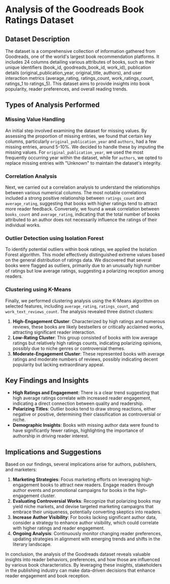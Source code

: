# Analysis of the Goodreads Book Ratings Dataset

## Dataset Description
The dataset is a comprehensive collection of information gathered from Goodreads, one of the world's largest book recommendation platforms. It includes 24 columns detailing various attributes of books, such as their unique identifiers (book_id, goodreads_book_id, work_id), publication details (original_publication_year, original_title, authors), and user interaction metrics (average_rating, ratings_count, work_ratings_count, ratings_1 to ratings_5). This dataset aims to provide insights into book popularity, reader preferences, and overall reading trends.

## Types of Analysis Performed

### Missing Value Handling
An initial step involved examining the dataset for missing values. By assessing the proportion of missing entries, we found that certain key columns, particularly `original_publication_year` and `authors`, had a few missing entries, around 5-10%. We decided to handle these by imputing the missing values. For `original_publication_year`, we used the most frequently occurring year within the dataset, while for `authors`, we opted to replace missing entries with "Unknown" to maintain the dataset's integrity.

### Correlation Analysis
Next, we carried out a correlation analysis to understand the relationships between various numerical columns. The most notable correlations included a strong positive relationship between `ratings_count` and `average_rating`, suggesting that books with higher ratings tend to attract more reader feedback. Conversely, we found a weak correlation between `books_count` and `average_rating`, indicating that the total number of books attributed to an author does not necessarily influence the ratings of their individual works.

### Outlier Detection using Isolation Forest
To identify potential outliers within book ratings, we applied the Isolation Forest algorithm. This model effectively distinguished extreme values based on the general distribution of ratings data. We discovered that several books were flagged as outliers, primarily due to an unusually high number of ratings but low average ratings, suggesting a polarizing reception among readers.

### Clustering using K-Means
Finally, we performed clustering analysis using the K-Means algorithm on selected features, including `average_rating`, `ratings_count`, and `work_text_reviews_count`. The analysis revealed three distinct clusters:
1. **High-Engagement Cluster**: Characterized by high ratings and numerous reviews, these books are likely bestsellers or critically acclaimed works, attracting significant reader interaction.
2. **Low-Rating Cluster**: This group consisted of books with low average ratings but relatively high ratings counts, indicating polarizing opinions, possibly due to niche genres or controversial themes.
3. **Moderate-Engagement Cluster**: These represented books with average ratings and moderate numbers of reviews, possibly indicating decent popularity but lacking extraordinary appeal.

## Key Findings and Insights
- **High Ratings and Engagement**: There is a clear trend suggesting that high average ratings correlate with increased reader engagement, indicating a direct connection between quality and readership.
- **Polarizing Titles**: Outlier books tend to draw strong reactions, either negative or positive, determining their classification as controversial or niche.
- **Demographic Insights**: Books with missing author data were found to have significantly fewer ratings, highlighting the importance of authorship in driving reader interest.

## Implications and Suggestions
Based on our findings, several implications arise for authors, publishers, and marketers:
1. **Marketing Strategies**: Focus marketing efforts on leveraging high-engagement books to attract new readers. Engage readers through author events and promotional campaigns for books in the high-engagement cluster.
2. **Evaluating Controversial Works**: Recognize that polarizing books may yield niche markets, and devise targeted marketing campaigns that embrace their uniqueness, potentially converting skeptics into readers.
3. **Increase Author Visibility**: For books lacking significant author data, consider a strategy to enhance author visibility, which could correlate with higher ratings and reader engagement.
4. **Ongoing Analysis**: Continuously monitor changing reader preferences, updating strategies in alignment with emerging trends and shifts in the literary landscape.

In conclusion, the analysis of the Goodreads dataset reveals valuable insights into reader behaviors, preferences, and how those are influenced by various book characteristics. By leveraging these insights, stakeholders in the publishing industry can make data-driven decisions that enhance reader engagement and book reception.